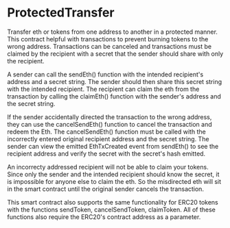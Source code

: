 # ProtectedTransfer
Transfer eth or tokens from one address to another in a protected manner. This contract helpful with transactions to prevent burning tokens to the wrong address. Transactions can be canceled and transactions must be claimed by the recipient with a secret that the sender should share with only the recipient.

A sender can call the sendEth() function with the intended recipient's address and a secret string. The sender should then share this secret string with the intended recipient. The recipient can claim the eth from the transaction by calling the claimEth() function with the sender's address and the secret string.

If the sender accidentally directed the transaction to the wrong address, they can use the cancelSendEth() function to cancel the transaction and redeem the Eth. The cancelSendEth() function must be called with the incorrectly entered original recipient address and the secret string. The sender can view the emitted EthTxCreated event from sendEth() to see the recipient address and verify the secret with the secret's hash emitted.

An incorrecty addressed recipient will not be able to claim your tokens. Since only the sender and the intended recipient should know the secret, it is impossible for anyone else to claim the eth. So the misdirected eth will sit in the smart contract until the original sender cancels the transaction.

This smart contract also supports the same functionality for ERC20 tokens with the functions sendToken, cancelSendToken, claimToken. All of these functions also require the ERC20's contract address as a parameter.
